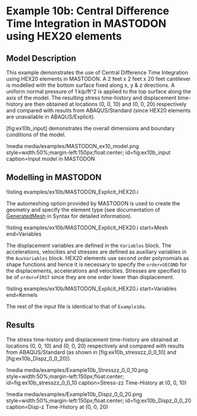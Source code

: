 # Example 10b: Central Difference Time Integration in MASTODON using HEX20 elements

## Model Description
This example demonstrates the use of Central Difference Time Integration using HEX20 elements in MASTODON. A 2 feet x 2 feet x 20 feet cantilever is modelled with the bottom surface fixed along x, y & z directions. A uniform normal pressure of 1 kip/ft^2 is applied to the top surface along the axis of the model. The resulting stress time-history and displacement time-history are then obtained at locations (0, 0, 10) and (0, 0, 20) respectively and compared with results from ABAQUS/Standard (since HEX20 elements are unavailable in ABAQUS/Explicit).

[fig:ex10b_input] demonstrates the overall dimensions and boundary conditions of the model.

!media media/examples/MASTODON_ex10_model.png
       style=width:50%;margin-left:150px;float:center;
       id=fig:ex10b_input
       caption=Input model in MASTODON

## Modelling in MASTODON

!listing examples/ex10b/MASTODON_Explicit_HEX20.i

The automeshing option provided by MASTODON is used to create the geometry and specify the element type (see documentation of [GeneratedMesh](syntax/index.md) in Syntax for detailed information).

!listing examples/ex10b/MASTODON_Explicit_HEX20.i
         start=Mesh
         end=Variables

The displacement variables are defined in the `Variables` block. The accelerations, velocities and stresses are defined as auxiliary variables in the `AuxVariables` block. HEX20 elements use second order polynomials as shape functions and hence it is necessary to specify the `order=SECOND` for the displacements, accelerations and velocities. Stresses are specified to be of `order=FIRST` since they are one order lower than displacement.

!listing examples/ex10b/MASTODON_Explicit_HEX20.i
         start=Variables
         end=Kernels

The rest of the input file is identical to that of `Example10a`.

## Results
The stress time-history and displacement time-history are obtained at locations (0, 0, 10) and (0, 0, 20) respectively and compared with results from ABAQUS/Standard (as shown in [fig:ex10b_stresszz_0_0_10] and [fig:ex10b_Dispz_0_0_20]).

!media media/examples/Example10b_Stresszz_0_0_10.png
       style=width:50%;margin-left:150px;float:center;
       id=fig:ex10b_stresszz_0_0_10
       caption=Stress-zz Time-History at (0, 0, 10)

!media media/examples/Example10b_Dispz_0_0_20.png
       style=width:50%;margin-left:150px;float:center;
       id=fig:ex10b_Dispz_0_0_20
       caption=Disp-z Time-History at (0, 0, 20)



